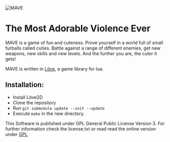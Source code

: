 ![MAVE](https://raw.github.com/raffomania/MAVE/master/data/gfx/menu/logo.png)
# The Most Adorable Violence Ever

MAVE is a game of fun and cuteness. Prove yourself in a world full of small furballs called cuties. Battle against a range of different enemies, get new weapons, new skills and new levels. And the further you are, the cuter it gets!

MAVE is written in [Löve](https://www.love2d.org/), a game library for lua.

## Installation:

* Install Löve2D
* Clone the repository
* Run `git submodule update --init --update`
* Execute `make` in the new directory.

This Software is published under GPL General Public License Version 3.
For further information check the license.txt or read read the online version under [GPL](http://www.gnu.org/licenses/gpl.txt)
